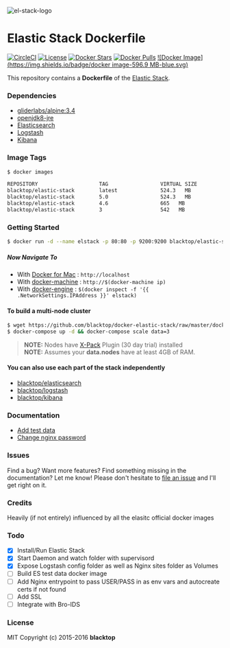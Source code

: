 ![el-stack-logo](https://raw.githubusercontent.com/blacktop/docker-elastic-stack/master/docs/el_stack_logo.png)

Elastic Stack Dockerfile
========================

[![CircleCI](https://circleci.com/gh/blacktop/docker-elastic-stack.png?style=shield)](https://circleci.com/gh/blacktop/docker-elastic-stack) [![License](http://img.shields.io/:license-mit-blue.svg)](http://doge.mit-license.org) [![Docker Stars](https://img.shields.io/docker/stars/blacktop/elastic-stack.svg)](https://hub.docker.com/r/blacktop/elastic-stack/) [![Docker Pulls](https://img.shields.io/docker/pulls/blacktop/elastic-stack.svg)](https://hub.docker.com/r/blacktop/elastic-stack/) [![Docker Image](https://img.shields.io/badge/docker image-596.9 MB-blue.svg)](https://hub.docker.com/r/blacktop/elastic-stack/)

This repository contains a **Dockerfile** of the [Elastic Stack](https://www.elastic.co/products).

### Dependencies

-	[gliderlabs/alpine:3.4](https://index.docker.io/_/gliderlabs/alpine/)
-	[openjdk8-jre](https://pkgs.alpinelinux.org/package/v3.4/community/x86_64/openjdk8-jre)
-	[Elasticsearch](https://www.elastic.co/products/elasticsearch)
-	[Logstash](https://www.elastic.co/products/logstash)
-	[Kibana](https://www.elastic.co/products/kibana)

### Image Tags

```bash
$ docker images

REPOSITORY                    TAG                 VIRTUAL SIZE
blacktop/elastic-stack        latest              524.3   MB
blacktop/elastic-stack        5.0                 524.3   MB
blacktop/elastic-stack        4.6                 665   MB
blacktop/elastic-stack        3                   542   MB
```

### Getting Started

```bash
$ docker run -d --name elstack -p 80:80 -p 9200:9200 blacktop/elastic-stack
```

##### Now Navigate To

 * With [Docker for Mac](https://docs.docker.com/engine/installation/mac/) : `http://localhost`
 * With [docker-machine](https://docs.docker.com/machine/) : `http://$(docker-machine ip)`
 * With [docker-engine](https://docker.github.io/engine/installation/) : `$(docker inspect -f '{{ .NetworkSettings.IPAddress }}' elstack)`

#### To build a multi-node cluster

```bash
$ wget https://github.com/blacktop/docker-elastic-stack/raw/master/docker-compose.yml
$ docker-compose up -d && docker-compose scale data=3
```

> **NOTE:** Nodes have [X-Pack](https://www.elastic.co/products/x-pack) Plugin (30 day trial) installed  
> **NOTE:** Assumes your **data.nodes** have at least 4GB of RAM.  

#### You can also use each part of the stack independently

 * [blacktop/elasticsearch](https://github.com/blacktop/docker-elasticsearch-alpine)
 * [blacktop/logstash](https://github.com/blacktop/docker-logstash-alpine)
 * [blacktop/kibana](https://github.com/blacktop/docker-kibana-alpine)


### Documentation

 * [Add test data](docs/add-data.md)
 * [Change nginx password](docs/change-pass.md)

### Issues

Find a bug? Want more features? Find something missing in the documentation? Let me know! Please don't hesitate to [file an issue](https://github.com/blacktop/docker-elastic-stack/issues/new) and I'll get right on it.

### Credits

Heavily (if not entirely) influenced by all the elasitc official docker images

### Todo

-	[x] Install/Run Elastic Stack
-	[x] Start Daemon and watch folder with supervisord
-	[x] Expose Logstash config folder as well as Nginx sites folder as Volumes
- [ ] Build ES test data docker image
-	[ ] Add Nginx entrypoint to pass USER/PASS in as env vars and autocreate certs if not found
-	[ ] Add SSL
-	[ ] Integrate with Bro-IDS

### License

MIT Copyright (c) 2015-2016 **blacktop**
